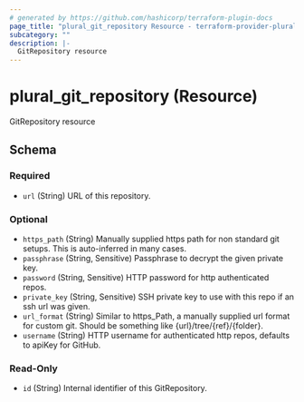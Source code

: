 ```yaml
---
# generated by https://github.com/hashicorp/terraform-plugin-docs
page_title: "plural_git_repository Resource - terraform-provider-plural"
subcategory: ""
description: |-
  GitRepository resource
---
```


# plural_git_repository (Resource)

GitRepository resource



<!-- schema generated by tfplugindocs -->
## Schema

### Required

- `url` (String) URL of this repository.

### Optional

- `https_path` (String) Manually supplied https path for non standard git setups. This is auto-inferred in many cases.
- `passphrase` (String, Sensitive) Passphrase to decrypt the given private key.
- `password` (String, Sensitive) HTTP password for http authenticated repos.
- `private_key` (String, Sensitive) SSH private key to use with this repo if an ssh url was given.
- `url_format` (String) Similar to https_Path, a manually supplied url format for custom git. Should be something like {url}/tree/{ref}/{folder}.
- `username` (String) HTTP username for authenticated http repos, defaults to apiKey for GitHub.

### Read-Only

- `id` (String) Internal identifier of this GitRepository.
